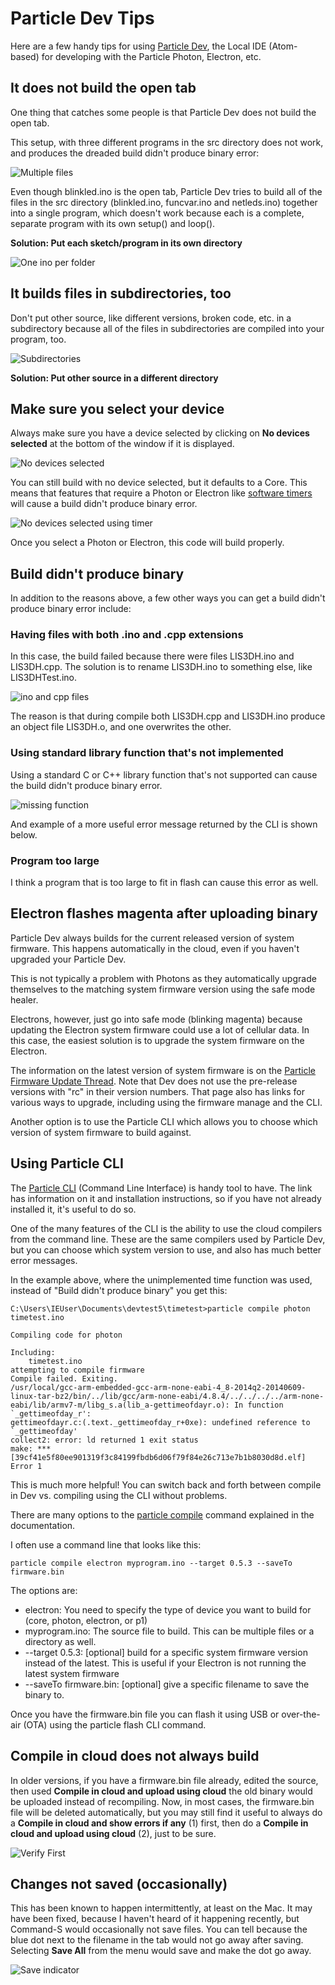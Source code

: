 # Particle Dev Tips

Here are a few handy tips for using [Particle Dev](https://www.particle.io/products/development-tools/particle-local-ide), the Local IDE (Atom-based) for developing with the Particle Photon, Electron, etc.

## It does not build the open tab

One thing that catches some people is that Particle Dev does not build the open tab. 

This setup, with three different programs in the src directory does not work, and produces the dreaded build didn't produce binary error:

![Multiple files](multifile.png)

Even though blinkled.ino is the open tab, Particle Dev tries to build all of the files in the src directory (blinkled.ino, funcvar.ino and netleds.ino) together into a single program, which doesn't work because each is a complete, separate program with its own setup() and loop().

**Solution: Put each sketch/program in its own directory**

![One ino per folder](perfolder.png)

## It builds files in subdirectories, too

Don't put other source, like different versions, broken code, etc. in a subdirectory because all of the files in subdirectories are compiled into your program, too.

![Subdirectories](subdirs.png)

**Solution: Put other source in a different directory**




## Make sure you select your device

Always make sure you have a device selected by clicking on **No devices selected** at the bottom of the window if it is displayed.

![No devices selected](nodevice.png)

You can still build with no device selected, but it defaults to a Core. This means that features that require a Photon or Electron like [software timers](https://docs.particle.io/reference/firmware/photon/#software-timers) will cause a build didn't produce binary error.

![No devices selected using timer](timer.png)

Once you select a Photon or Electron, this code will build properly.


## Build didn't produce binary

In addition to the reasons above, a few other ways you can get a build didn't produce binary error include:

### Having files with both .ino and .cpp extensions

In this case, the build failed because there were files LIS3DH.ino and LIS3DH.cpp. The solution is to rename LIS3DH.ino to something else, like LIS3DHTest.ino.

![ino and cpp files](inocpp.png)

The reason is that during compile both LIS3DH.cpp and LIS3DH.ino produce an object file LIS3DH.o, and one overwrites the other.

### Using standard library function that's not implemented

Using a standard C or C++ library function that's not supported can cause the build didn't produce binary error.

![missing function](missingfunction.png)

And example of a more useful error message returned by the CLI is shown below.

### Program too large

I think a program that is too large to fit in flash can cause this error as well.

## Electron flashes magenta after uploading binary

Particle Dev always builds for the current released version of system firmware. This happens automatically in the cloud, even if you haven't upgraded your Particle Dev.

This is not typically a problem with Photons as they automatically upgrade themselves to the matching system firmware version using the safe mode healer.

Electrons, however, just go into safe mode (blinking magenta) because updating the Electron system firmware could use a lot of cellular data. In this case, the easiest solution is to upgrade the system firmware on the Electron.

The information on the latest version of system firmware is on the [Particle Firmware Update Thread](https://community.particle.io/t/particle-firmware-updates-thread/14378/36). Note that Dev does not use the pre-release versions with "rc" in their version numbers. That page also has links for various ways to upgrade, including using the firmware manage and the CLI.

Another option is to use the Particle CLI which allows you to choose which version of system firmware to build against.

## Using Particle CLI

The [Particle CLI](https://docs.particle.io/guide/tools-and-features/cli/) (Command Line Interface) is handy tool to have. The link has information on it and installation instructions, so if you have not already installed it, it's useful to do so.

One of the many features of the CLI is the ability to use the cloud compilers from the command line. These are the same compilers used by Particle Dev, but you can choose which system version to use, and also has much better error messages.

In the example above, where the unimplemented time function was used, instead of "Build didn't produce binary" you get this:

```
C:\Users\IEUser\Documents\devtest5\timetest>particle compile photon timetest.inoCompiling code for photonIncluding:    timetest.inoattempting to compile firmwareCompile failed. Exiting./usr/local/gcc-arm-embedded-gcc-arm-none-eabi-4_8-2014q2-20140609-linux-tar-bz2/bin/../lib/gcc/arm-none-eabi/4.8.4/../../../../arm-none-eabi/lib/armv7-m/libg_s.a(lib_a-gettimeofdayr.o): In function `_gettimeofday_r':gettimeofdayr.c:(.text._gettimeofday_r+0xe): undefined reference to `_gettimeofday'collect2: error: ld returned 1 exit statusmake: *** [39cf41e5f80ee901319f3c84199fbdb6d06f79f84e26c713e7b1b8030d8d.elf] Error 1
```

This is much more helpful! You can switch back and forth between compile in Dev vs. compiling using the CLI without problems.

There are many options to the [particle compile](https://docs.particle.io/reference/cli/#compiling-remotely-and-flashing-locally) command explained in the documentation.

I often use a command line that looks like this:

```
particle compile electron myprogram.ino --target 0.5.3 --saveTo firmware.bin
```

The options are:

- electron: You need to specify the type of device you want to build for (core, photon, electron, or p1)
- myprogram.ino: The source file to build. This can be multiple files or a directory as well.
- --target 0.5.3: [optional] build for a specific system firmware version instead of the latest. This is useful if your Electron is not running the latest system firmware
- --saveTo firmware.bin: [optional] give a specific filename to save the binary to.

Once you have the firmware.bin file you can flash it using USB or over-the-air (OTA) using the particle flash CLI command.


## Compile in cloud does not always build

In older versions, if you have a firmware.bin file already, edited the source, then used **Compile in cloud and upload using cloud** the old binary would be uploaded instead of recompiling. Now, in most cases, the firmware.bin file will be deleted automatically, but you may still find it useful to always do a **Compile in cloud and show errors if any** (1) first, then do a **Compile in cloud and upload using cloud** (2), just to be sure.

![Verify First](verifyfirst.png)


## Changes not saved (occasionally)

This has been known to happen intermittently, at least on the Mac. It may have been fixed, because I haven't heard of it happening recently, but Command-S would occasionally not save files. You can tell because the blue dot next to the filename in the tab would not go away after saving. Selecting **Save All** from the menu would save and make the dot go away.

![Save indicator](saveindicator.png)


